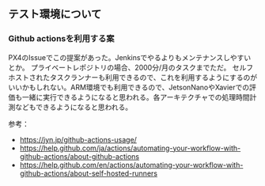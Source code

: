 ## テスト環境について
### Github actionsを利用する案
PX4のIssueでこの提案があった。Jenkinsでやるよりもメンテナンスしやすいとか。
プライベートレポジトリの場合、2000分/月のタスクまでただ。
セルフホストされたタスクランナーも利用できるので、これを利用するようにするのがいいかもしれない。ARM環境でも利用できるので、JetsonNanoやXavierでの評価も一緒に実行できるようになると思われる。各アーキテクチャでの処理時間計測などもできるようになると思われる。

参考：
- https://jyn.jp/github-actions-usage/
- https://help.github.com/ja/actions/automating-your-workflow-with-github-actions/about-github-actions
- https://help.github.com/en/actions/automating-your-workflow-with-github-actions/about-self-hosted-runners